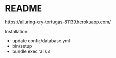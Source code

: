 # README

https://alluring-dry-tortugas-81139.herokuapp.com/

Installation:
* update config/database.yml
* bin/setup
* bundle exec rails s